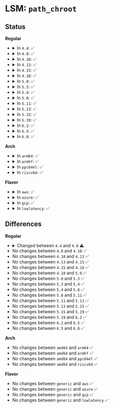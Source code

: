 # LSM: <code>path_chroot</code>

## Status
<b>Regular</b>
<ul>
<li>
<details>
<summary>In <code>4.4</code>: ✅</summary>

```c
int security_path_chroot(struct path *path);
```
</details>
</li>
<li>
<details>
<summary>In <code>4.8</code>: ✅</summary>

```c
int security_path_chroot(const struct path *path);
```
</details>
</li>
<li>
<details>
<summary>In <code>4.10</code>: ✅</summary>

```c
int security_path_chroot(const struct path *path);
```
</details>
</li>
<li>
<details>
<summary>In <code>4.13</code>: ✅</summary>

```c
int security_path_chroot(const struct path *path);
```
</details>
</li>
<li>
<details>
<summary>In <code>4.15</code>: ✅</summary>

```c
int security_path_chroot(const struct path *path);
```
</details>
</li>
<li>
<details>
<summary>In <code>4.18</code>: ✅</summary>

```c
int security_path_chroot(const struct path *path);
```
</details>
</li>
<li>
<details>
<summary>In <code>5.0</code>: ✅</summary>

```c
int security_path_chroot(const struct path *path);
```
</details>
</li>
<li>
<details>
<summary>In <code>5.3</code>: ✅</summary>

```c
int security_path_chroot(const struct path *path);
```
</details>
</li>
<li>
<details>
<summary>In <code>5.4</code>: ✅</summary>

```c
int security_path_chroot(const struct path *path);
```
</details>
</li>
<li>
<details>
<summary>In <code>5.8</code>: ✅</summary>

```c
int security_path_chroot(const struct path *path);
```
</details>
</li>
<li>
<details>
<summary>In <code>5.11</code>: ✅</summary>

```c
int security_path_chroot(const struct path *path);
```
</details>
</li>
<li>
<details>
<summary>In <code>5.13</code>: ✅</summary>

```c
int security_path_chroot(const struct path *path);
```
</details>
</li>
<li>
<details>
<summary>In <code>5.15</code>: ✅</summary>

```c
int security_path_chroot(const struct path *path);
```
</details>
</li>
<li>
<details>
<summary>In <code>5.19</code>: ✅</summary>

```c
int security_path_chroot(const struct path *path);
```
</details>
</li>
<li>
<details>
<summary>In <code>6.2</code>: ✅</summary>

```c
int security_path_chroot(const struct path *path);
```
</details>
</li>
<li>
<details>
<summary>In <code>6.5</code>: ✅</summary>

```c
int security_path_chroot(const struct path *path);
```
</details>
</li>
<li>
<details>
<summary>In <code>6.8</code>: ✅</summary>

```c
int security_path_chroot(const struct path *path);
```
</details>
</li>
</ul>
<b>Arch</b>
<ul>
<li>
<details>
<summary>In <code>arm64</code>: ✅</summary>

```c
int security_path_chroot(const struct path *path);
```
</details>
</li>
<li>
<details>
<summary>In <code>armhf</code>: ✅</summary>

```c
int security_path_chroot(const struct path *path);
```
</details>
</li>
<li>
<details>
<summary>In <code>ppc64el</code>: ✅</summary>

```c
int security_path_chroot(const struct path *path);
```
</details>
</li>
<li>
<details>
<summary>In <code>riscv64</code>: ✅</summary>

```c
int security_path_chroot(const struct path *path);
```
</details>
</li>
</ul>
<b>Flavor</b>
<ul>
<li>
<details>
<summary>In <code>aws</code>: ✅</summary>

```c
int security_path_chroot(const struct path *path);
```
</details>
</li>
<li>
<details>
<summary>In <code>azure</code>: ✅</summary>

```c
int security_path_chroot(const struct path *path);
```
</details>
</li>
<li>
<details>
<summary>In <code>gcp</code>: ✅</summary>

```c
int security_path_chroot(const struct path *path);
```
</details>
</li>
<li>
<details>
<summary>In <code>lowlatency</code>: ✅</summary>

```c
int security_path_chroot(const struct path *path);
```
</details>
</li>
</ul>

## Differences
<b>Regular</b>
<ul>
<li>
<details>
<summary>Changed between <code>4.4</code> and <code>4.8</code> ⚠️</summary>
<ul>
<li>
<b>Param type changed. </b>
<code>struct path *path</code> ➡️ <code>const struct path *path</code>
</li>
</ul>
</details>
</li>
<li>
No changes between <code>4.8</code> and <code>4.10</code> ✅
</li>
<li>
No changes between <code>4.10</code> and <code>4.13</code> ✅
</li>
<li>
No changes between <code>4.13</code> and <code>4.15</code> ✅
</li>
<li>
No changes between <code>4.15</code> and <code>4.18</code> ✅
</li>
<li>
No changes between <code>4.18</code> and <code>5.0</code> ✅
</li>
<li>
No changes between <code>5.0</code> and <code>5.3</code> ✅
</li>
<li>
No changes between <code>5.3</code> and <code>5.4</code> ✅
</li>
<li>
No changes between <code>5.4</code> and <code>5.8</code> ✅
</li>
<li>
No changes between <code>5.8</code> and <code>5.11</code> ✅
</li>
<li>
No changes between <code>5.11</code> and <code>5.13</code> ✅
</li>
<li>
No changes between <code>5.13</code> and <code>5.15</code> ✅
</li>
<li>
No changes between <code>5.15</code> and <code>5.19</code> ✅
</li>
<li>
No changes between <code>5.19</code> and <code>6.2</code> ✅
</li>
<li>
No changes between <code>6.2</code> and <code>6.5</code> ✅
</li>
<li>
No changes between <code>6.5</code> and <code>6.8</code> ✅
</li>
</ul>
<b>Arch</b>
<ul>
<li>
No changes between <code>amd64</code> and <code>arm64</code> ✅
</li>
<li>
No changes between <code>amd64</code> and <code>armhf</code> ✅
</li>
<li>
No changes between <code>amd64</code> and <code>ppc64el</code> ✅
</li>
<li>
No changes between <code>amd64</code> and <code>riscv64</code> ✅
</li>
</ul>
<b>Flavor</b>
<ul>
<li>
No changes between <code>generic</code> and <code>aws</code> ✅
</li>
<li>
No changes between <code>generic</code> and <code>azure</code> ✅
</li>
<li>
No changes between <code>generic</code> and <code>gcp</code> ✅
</li>
<li>
No changes between <code>generic</code> and <code>lowlatency</code> ✅
</li>
</ul>
